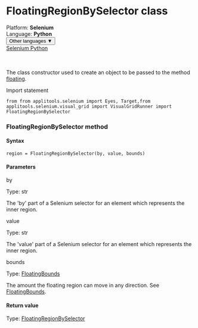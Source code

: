 # FloatingRegionBySelector class
<div class='platform-bar-container-div'><div class='platform-bar-div'>Platform:  <b> Selenium</b>
</div><div class='platform-bar-div'>Language: <b>Python</b></div><div class='dropdown-button-container-div'><button class='sdk-language-dropdown-button'>Other languages ▼</button><div class='dropdown-content'>
<a href='../../selenium/python/floatingregionbyselector'>Selenium Python</a>
</div></div><br /><br /></div>




The class constructor used to create an object to be passed to the method [floating](#floating-method).

Import statement

    from from applitools.selenium import Eyes, Target,from applitools.selenium.visual_grid import VisualGridRunner import FloatingRegionBySelector
    	



### FloatingRegionBySelector method
#### Syntax


    region = FloatingRegionBySelector(by, value, bounds)
    

#### Parameters

by

Type: str

The 'by' part of a Selenium selector for an element which represents the inner region.

value

Type: str

The 'value' part of a Selenium selector for an element which represents the inner region.

bounds

Type: [FloatingBounds](./floatingbounds)

The amount the floating region can move in any direction. See [FloatingBounds](./floatingbounds).

#### Return value

Type:  [FloatingRegionBySelector](./floatingregionbyselector)
